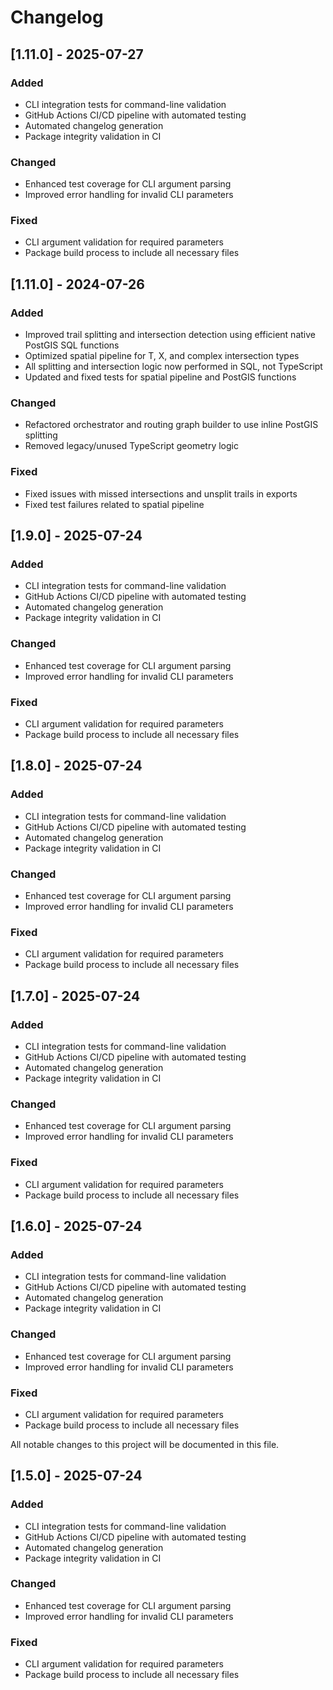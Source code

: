 # Changelog

## [1.11.0] - 2025-07-27

### Added
- CLI integration tests for command-line validation
- GitHub Actions CI/CD pipeline with automated testing
- Automated changelog generation
- Package integrity validation in CI

### Changed
- Enhanced test coverage for CLI argument parsing
- Improved error handling for invalid CLI parameters

### Fixed
- CLI argument validation for required parameters
- Package build process to include all necessary files

## [1.11.0] - 2024-07-26
### Added
- Improved trail splitting and intersection detection using efficient native PostGIS SQL functions
- Optimized spatial pipeline for T, X, and complex intersection types
- All splitting and intersection logic now performed in SQL, not TypeScript
- Updated and fixed tests for spatial pipeline and PostGIS functions

### Changed
- Refactored orchestrator and routing graph builder to use inline PostGIS splitting
- Removed legacy/unused TypeScript geometry logic

### Fixed
- Fixed issues with missed intersections and unsplit trails in exports
- Fixed test failures related to spatial pipeline

## [1.9.0] - 2025-07-24

### Added
- CLI integration tests for command-line validation
- GitHub Actions CI/CD pipeline with automated testing
- Automated changelog generation
- Package integrity validation in CI

### Changed
- Enhanced test coverage for CLI argument parsing
- Improved error handling for invalid CLI parameters

### Fixed
- CLI argument validation for required parameters
- Package build process to include all necessary files

## [1.8.0] - 2025-07-24

### Added
- CLI integration tests for command-line validation
- GitHub Actions CI/CD pipeline with automated testing
- Automated changelog generation
- Package integrity validation in CI

### Changed
- Enhanced test coverage for CLI argument parsing
- Improved error handling for invalid CLI parameters

### Fixed
- CLI argument validation for required parameters
- Package build process to include all necessary files

## [1.7.0] - 2025-07-24

### Added
- CLI integration tests for command-line validation
- GitHub Actions CI/CD pipeline with automated testing
- Automated changelog generation
- Package integrity validation in CI

### Changed
- Enhanced test coverage for CLI argument parsing
- Improved error handling for invalid CLI parameters

### Fixed
- CLI argument validation for required parameters
- Package build process to include all necessary files

## [1.6.0] - 2025-07-24

### Added
- CLI integration tests for command-line validation
- GitHub Actions CI/CD pipeline with automated testing
- Automated changelog generation
- Package integrity validation in CI

### Changed
- Enhanced test coverage for CLI argument parsing
- Improved error handling for invalid CLI parameters

### Fixed
- CLI argument validation for required parameters
- Package build process to include all necessary files

All notable changes to this project will be documented in this file.

## [1.5.0] - 2025-07-24

### Added
- CLI integration tests for command-line validation
- GitHub Actions CI/CD pipeline with automated testing
- Automated changelog generation
- Package integrity validation in CI

### Changed
- Enhanced test coverage for CLI argument parsing
- Improved error handling for invalid CLI parameters

### Fixed
- CLI argument validation for required parameters
- Package build process to include all necessary files

